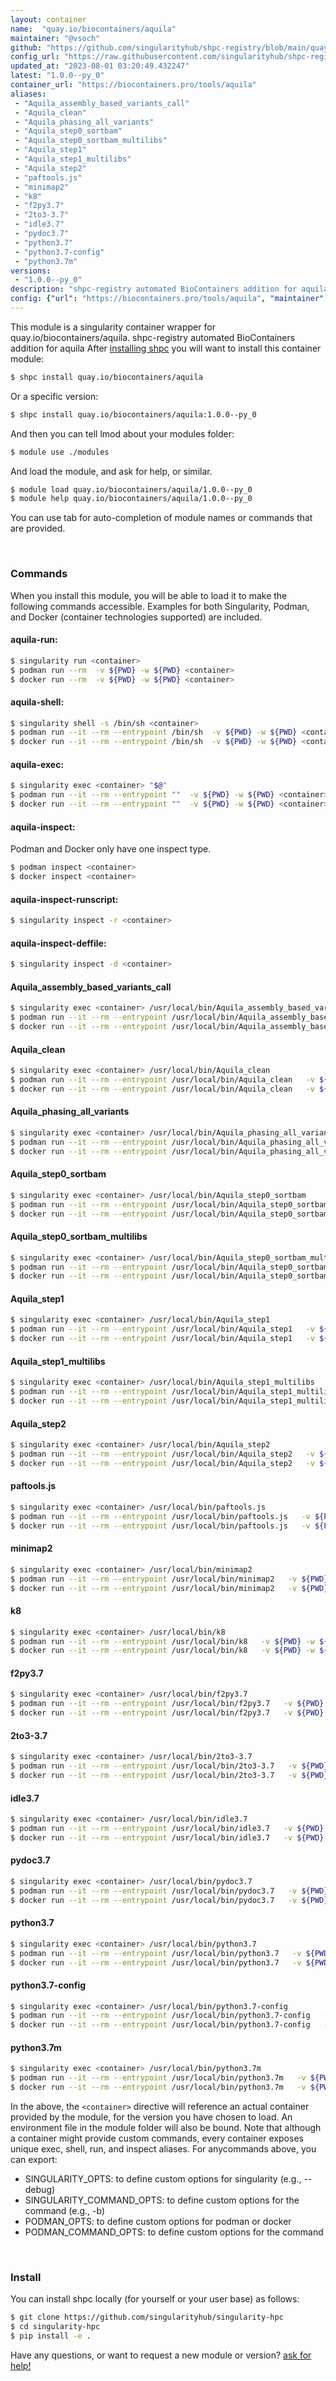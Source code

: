 ```yaml
---
layout: container
name:  "quay.io/biocontainers/aquila"
maintainer: "@vsoch"
github: "https://github.com/singularityhub/shpc-registry/blob/main/quay.io/biocontainers/aquila/container.yaml"
config_url: "https://raw.githubusercontent.com/singularityhub/shpc-registry/main/quay.io/biocontainers/aquila/container.yaml"
updated_at: "2023-08-01 03:20:49.432247"
latest: "1.0.0--py_0"
container_url: "https://biocontainers.pro/tools/aquila"
aliases:
 - "Aquila_assembly_based_variants_call"
 - "Aquila_clean"
 - "Aquila_phasing_all_variants"
 - "Aquila_step0_sortbam"
 - "Aquila_step0_sortbam_multilibs"
 - "Aquila_step1"
 - "Aquila_step1_multilibs"
 - "Aquila_step2"
 - "paftools.js"
 - "minimap2"
 - "k8"
 - "f2py3.7"
 - "2to3-3.7"
 - "idle3.7"
 - "pydoc3.7"
 - "python3.7"
 - "python3.7-config"
 - "python3.7m"
versions:
 - "1.0.0--py_0"
description: "shpc-registry automated BioContainers addition for aquila"
config: {"url": "https://biocontainers.pro/tools/aquila", "maintainer": "@vsoch", "description": "shpc-registry automated BioContainers addition for aquila", "latest": {"1.0.0--py_0": "sha256:f774c52e37a4022c2129fa3a27e530934a614c9f75cffa75bad3fcb63734b8fb"}, "tags": {"1.0.0--py_0": "sha256:f774c52e37a4022c2129fa3a27e530934a614c9f75cffa75bad3fcb63734b8fb"}, "docker": "quay.io/biocontainers/aquila", "aliases": {"Aquila_assembly_based_variants_call": "/usr/local/bin/Aquila_assembly_based_variants_call", "Aquila_clean": "/usr/local/bin/Aquila_clean", "Aquila_phasing_all_variants": "/usr/local/bin/Aquila_phasing_all_variants", "Aquila_step0_sortbam": "/usr/local/bin/Aquila_step0_sortbam", "Aquila_step0_sortbam_multilibs": "/usr/local/bin/Aquila_step0_sortbam_multilibs", "Aquila_step1": "/usr/local/bin/Aquila_step1", "Aquila_step1_multilibs": "/usr/local/bin/Aquila_step1_multilibs", "Aquila_step2": "/usr/local/bin/Aquila_step2", "paftools.js": "/usr/local/bin/paftools.js", "minimap2": "/usr/local/bin/minimap2", "k8": "/usr/local/bin/k8", "f2py3.7": "/usr/local/bin/f2py3.7", "2to3-3.7": "/usr/local/bin/2to3-3.7", "idle3.7": "/usr/local/bin/idle3.7", "pydoc3.7": "/usr/local/bin/pydoc3.7", "python3.7": "/usr/local/bin/python3.7", "python3.7-config": "/usr/local/bin/python3.7-config", "python3.7m": "/usr/local/bin/python3.7m"}}
---
```


This module is a singularity container wrapper for quay.io/biocontainers/aquila.
shpc-registry automated BioContainers addition for aquila
After [installing shpc](#install) you will want to install this container module:


```bash
$ shpc install quay.io/biocontainers/aquila
```

Or a specific version:

```bash
$ shpc install quay.io/biocontainers/aquila:1.0.0--py_0
```

And then you can tell lmod about your modules folder:

```bash
$ module use ./modules
```

And load the module, and ask for help, or similar.

```bash
$ module load quay.io/biocontainers/aquila/1.0.0--py_0
$ module help quay.io/biocontainers/aquila/1.0.0--py_0
```

You can use tab for auto-completion of module names or commands that are provided.

<br>

### Commands

When you install this module, you will be able to load it to make the following commands accessible.
Examples for both Singularity, Podman, and Docker (container technologies supported) are included.

#### aquila-run:

```bash
$ singularity run <container>
$ podman run --rm  -v ${PWD} -w ${PWD} <container>
$ docker run --rm  -v ${PWD} -w ${PWD} <container>
```

#### aquila-shell:

```bash
$ singularity shell -s /bin/sh <container>
$ podman run --it --rm --entrypoint /bin/sh  -v ${PWD} -w ${PWD} <container>
$ docker run --it --rm --entrypoint /bin/sh  -v ${PWD} -w ${PWD} <container>
```

#### aquila-exec:

```bash
$ singularity exec <container> "$@"
$ podman run --it --rm --entrypoint ""  -v ${PWD} -w ${PWD} <container> "$@"
$ docker run --it --rm --entrypoint ""  -v ${PWD} -w ${PWD} <container> "$@"
```

#### aquila-inspect:

Podman and Docker only have one inspect type.

```bash
$ podman inspect <container>
$ docker inspect <container>
```

#### aquila-inspect-runscript:

```bash
$ singularity inspect -r <container>
```

#### aquila-inspect-deffile:

```bash
$ singularity inspect -d <container>
```


#### Aquila_assembly_based_variants_call

```bash
$ singularity exec <container> /usr/local/bin/Aquila_assembly_based_variants_call
$ podman run --it --rm --entrypoint /usr/local/bin/Aquila_assembly_based_variants_call   -v ${PWD} -w ${PWD} <container> -c " $@"
$ docker run --it --rm --entrypoint /usr/local/bin/Aquila_assembly_based_variants_call   -v ${PWD} -w ${PWD} <container> -c " $@"
```


#### Aquila_clean

```bash
$ singularity exec <container> /usr/local/bin/Aquila_clean
$ podman run --it --rm --entrypoint /usr/local/bin/Aquila_clean   -v ${PWD} -w ${PWD} <container> -c " $@"
$ docker run --it --rm --entrypoint /usr/local/bin/Aquila_clean   -v ${PWD} -w ${PWD} <container> -c " $@"
```


#### Aquila_phasing_all_variants

```bash
$ singularity exec <container> /usr/local/bin/Aquila_phasing_all_variants
$ podman run --it --rm --entrypoint /usr/local/bin/Aquila_phasing_all_variants   -v ${PWD} -w ${PWD} <container> -c " $@"
$ docker run --it --rm --entrypoint /usr/local/bin/Aquila_phasing_all_variants   -v ${PWD} -w ${PWD} <container> -c " $@"
```


#### Aquila_step0_sortbam

```bash
$ singularity exec <container> /usr/local/bin/Aquila_step0_sortbam
$ podman run --it --rm --entrypoint /usr/local/bin/Aquila_step0_sortbam   -v ${PWD} -w ${PWD} <container> -c " $@"
$ docker run --it --rm --entrypoint /usr/local/bin/Aquila_step0_sortbam   -v ${PWD} -w ${PWD} <container> -c " $@"
```


#### Aquila_step0_sortbam_multilibs

```bash
$ singularity exec <container> /usr/local/bin/Aquila_step0_sortbam_multilibs
$ podman run --it --rm --entrypoint /usr/local/bin/Aquila_step0_sortbam_multilibs   -v ${PWD} -w ${PWD} <container> -c " $@"
$ docker run --it --rm --entrypoint /usr/local/bin/Aquila_step0_sortbam_multilibs   -v ${PWD} -w ${PWD} <container> -c " $@"
```


#### Aquila_step1

```bash
$ singularity exec <container> /usr/local/bin/Aquila_step1
$ podman run --it --rm --entrypoint /usr/local/bin/Aquila_step1   -v ${PWD} -w ${PWD} <container> -c " $@"
$ docker run --it --rm --entrypoint /usr/local/bin/Aquila_step1   -v ${PWD} -w ${PWD} <container> -c " $@"
```


#### Aquila_step1_multilibs

```bash
$ singularity exec <container> /usr/local/bin/Aquila_step1_multilibs
$ podman run --it --rm --entrypoint /usr/local/bin/Aquila_step1_multilibs   -v ${PWD} -w ${PWD} <container> -c " $@"
$ docker run --it --rm --entrypoint /usr/local/bin/Aquila_step1_multilibs   -v ${PWD} -w ${PWD} <container> -c " $@"
```


#### Aquila_step2

```bash
$ singularity exec <container> /usr/local/bin/Aquila_step2
$ podman run --it --rm --entrypoint /usr/local/bin/Aquila_step2   -v ${PWD} -w ${PWD} <container> -c " $@"
$ docker run --it --rm --entrypoint /usr/local/bin/Aquila_step2   -v ${PWD} -w ${PWD} <container> -c " $@"
```


#### paftools.js

```bash
$ singularity exec <container> /usr/local/bin/paftools.js
$ podman run --it --rm --entrypoint /usr/local/bin/paftools.js   -v ${PWD} -w ${PWD} <container> -c " $@"
$ docker run --it --rm --entrypoint /usr/local/bin/paftools.js   -v ${PWD} -w ${PWD} <container> -c " $@"
```


#### minimap2

```bash
$ singularity exec <container> /usr/local/bin/minimap2
$ podman run --it --rm --entrypoint /usr/local/bin/minimap2   -v ${PWD} -w ${PWD} <container> -c " $@"
$ docker run --it --rm --entrypoint /usr/local/bin/minimap2   -v ${PWD} -w ${PWD} <container> -c " $@"
```


#### k8

```bash
$ singularity exec <container> /usr/local/bin/k8
$ podman run --it --rm --entrypoint /usr/local/bin/k8   -v ${PWD} -w ${PWD} <container> -c " $@"
$ docker run --it --rm --entrypoint /usr/local/bin/k8   -v ${PWD} -w ${PWD} <container> -c " $@"
```


#### f2py3.7

```bash
$ singularity exec <container> /usr/local/bin/f2py3.7
$ podman run --it --rm --entrypoint /usr/local/bin/f2py3.7   -v ${PWD} -w ${PWD} <container> -c " $@"
$ docker run --it --rm --entrypoint /usr/local/bin/f2py3.7   -v ${PWD} -w ${PWD} <container> -c " $@"
```


#### 2to3-3.7

```bash
$ singularity exec <container> /usr/local/bin/2to3-3.7
$ podman run --it --rm --entrypoint /usr/local/bin/2to3-3.7   -v ${PWD} -w ${PWD} <container> -c " $@"
$ docker run --it --rm --entrypoint /usr/local/bin/2to3-3.7   -v ${PWD} -w ${PWD} <container> -c " $@"
```


#### idle3.7

```bash
$ singularity exec <container> /usr/local/bin/idle3.7
$ podman run --it --rm --entrypoint /usr/local/bin/idle3.7   -v ${PWD} -w ${PWD} <container> -c " $@"
$ docker run --it --rm --entrypoint /usr/local/bin/idle3.7   -v ${PWD} -w ${PWD} <container> -c " $@"
```


#### pydoc3.7

```bash
$ singularity exec <container> /usr/local/bin/pydoc3.7
$ podman run --it --rm --entrypoint /usr/local/bin/pydoc3.7   -v ${PWD} -w ${PWD} <container> -c " $@"
$ docker run --it --rm --entrypoint /usr/local/bin/pydoc3.7   -v ${PWD} -w ${PWD} <container> -c " $@"
```


#### python3.7

```bash
$ singularity exec <container> /usr/local/bin/python3.7
$ podman run --it --rm --entrypoint /usr/local/bin/python3.7   -v ${PWD} -w ${PWD} <container> -c " $@"
$ docker run --it --rm --entrypoint /usr/local/bin/python3.7   -v ${PWD} -w ${PWD} <container> -c " $@"
```


#### python3.7-config

```bash
$ singularity exec <container> /usr/local/bin/python3.7-config
$ podman run --it --rm --entrypoint /usr/local/bin/python3.7-config   -v ${PWD} -w ${PWD} <container> -c " $@"
$ docker run --it --rm --entrypoint /usr/local/bin/python3.7-config   -v ${PWD} -w ${PWD} <container> -c " $@"
```


#### python3.7m

```bash
$ singularity exec <container> /usr/local/bin/python3.7m
$ podman run --it --rm --entrypoint /usr/local/bin/python3.7m   -v ${PWD} -w ${PWD} <container> -c " $@"
$ docker run --it --rm --entrypoint /usr/local/bin/python3.7m   -v ${PWD} -w ${PWD} <container> -c " $@"
```



In the above, the `<container>` directive will reference an actual container provided
by the module, for the version you have chosen to load. An environment file in the
module folder will also be bound. Note that although a container
might provide custom commands, every container exposes unique exec, shell, run, and
inspect aliases. For anycommands above, you can export:

 - SINGULARITY_OPTS: to define custom options for singularity (e.g., --debug)
 - SINGULARITY_COMMAND_OPTS: to define custom options for the command (e.g., -b)
 - PODMAN_OPTS: to define custom options for podman or docker
 - PODMAN_COMMAND_OPTS: to define custom options for the command

<br>

### Install

You can install shpc locally (for yourself or your user base) as follows:

```bash
$ git clone https://github.com/singularityhub/singularity-hpc
$ cd singularity-hpc
$ pip install -e .
```

Have any questions, or want to request a new module or version? [ask for help!](https://github.com/singularityhub/singularity-hpc/issues)